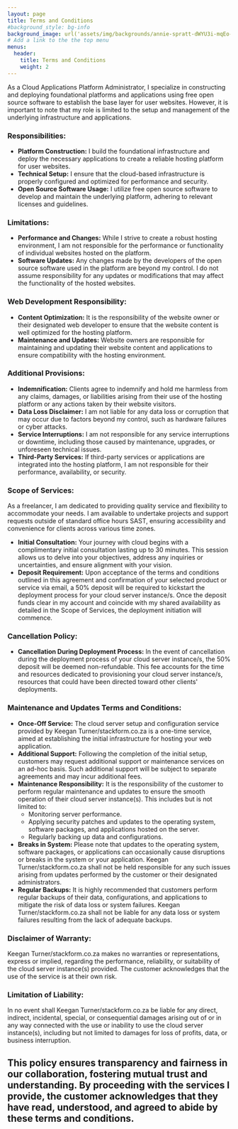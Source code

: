 ```yaml
---
layout: page
title: Terms and Conditions
#background_style: bg-info
background_image: url('assets/img/backgrounds/annie-spratt-dWYU3i-mqEo-unsplash.jpg')
# Add a link to the the top menu
menus:
  header:
    title: Terms and Conditions
    weight: 2
---
```


As a Cloud Applications Platform Administrator, I specialize in constructing and deploying foundational platforms and applications using free open source software to establish the base layer for user websites. However, it is important to note that my role is limited to the setup and management of the underlying infrastructure and applications.

### Responsibilities:
- **Platform Construction:** I build the foundational infrastructure and deploy the necessary applications to create a reliable hosting platform for user websites.
- **Technical Setup:** I ensure that the cloud-based infrastructure is properly configured and optimized for performance and security.
- **Open Source Software Usage:** I utilize free open source software to develop and maintain the underlying platform, adhering to relevant licenses and guidelines.

### Limitations:
- **Performance and Changes:** While I strive to create a robust hosting environment, I am not responsible for the performance or functionality of individual websites hosted on the platform.
- **Software Updates:** Any changes made by the developers of the open source software used in the platform are beyond my control. I do not assume responsibility for any updates or modifications that may affect the functionality of the hosted websites.

### Web Development Responsibility:
- **Content Optimization:** It is the responsibility of the website owner or their designated web developer to ensure that the website content is well optimized for the hosting platform.
- **Maintenance and Updates:** Website owners are responsible for maintaining and updating their website content and applications to ensure compatibility with the hosting environment.

### Additional Provisions:
- **Indemnification:** Clients agree to indemnify and hold me harmless from any claims, damages, or liabilities arising from their use of the hosting platform or any actions taken by their website visitors.
- **Data Loss Disclaimer:** I am not liable for any data loss or corruption that may occur due to factors beyond my control, such as hardware failures or cyber attacks.
- **Service Interruptions:** I am not responsible for any service interruptions or downtime, including those caused by maintenance, upgrades, or unforeseen technical issues.
- **Third-Party Services:** If third-party services or applications are integrated into the hosting platform, I am not responsible for their performance, availability, or security.

### Scope of Services:
As a freelancer, I am dedicated to providing quality service and flexibility to accommodate your needs. I am available to undertake projects and support requests outside of standard office hours SAST, ensuring accessibility and convenience for clients across various time zones.
- **Initial Consultation:** Your journey with cloud begins with a complimentary initial consultation lasting up to 30 minutes. This session allows us to delve into your objectives, address any inquiries or uncertainties, and ensure alignment with your vision.
- **Deposit Requirement:** Upon acceptance of the terms and conditions outlined in this agreement and confirmation of your selected product or service via email, a 50% deposit will be required to kickstart the deployment process for your cloud server instance/s. Once the deposit funds clear in my account and coincide with my shared availability as detailed in the Scope of Services, the deployment initiation will commence.

### Cancellation Policy:
- **Cancellation During Deployment Process:** In the event of cancellation during the deployment process of your cloud server instance/s, the 50% deposit will be deemed non-refundable. This fee accounts for the time and resources dedicated to provisioning your cloud server instance/s, resources that could have been directed toward other clients' deployments.

### Maintenance and Updates Terms and Conditions:
- **Once-Off Service:** The cloud server setup and configuration service provided by Keegan Turner/stackform.co.za is a one-time service, aimed at establishing the initial infrastructure for hosting your web application.
- **Additional Support:** Following the completion of the initial setup, customers may request additional support or maintenance services on an ad-hoc basis. Such additional support will be subject to separate agreements and may incur additional fees.
- **Maintenance Responsibility:** It is the responsibility of the customer to perform regular maintenance and updates to ensure the smooth operation of their cloud server instance(s). This includes but is not limited to:
  - Monitoring server performance.
  - Applying security patches and updates to the operating system, software packages, and applications hosted on the server.
  - Regularly backing up data and configurations.
- **Breaks in System:** Please note that updates to the operating system, software packages, or applications can occasionally cause disruptions or breaks in the system or your application. Keegan Turner/stackform.co.za shall not be held responsible for any such issues arising from updates performed by the customer or their designated administrators.
- **Regular Backups:** It is highly recommended that customers perform regular backups of their data, configurations, and applications to mitigate the risk of data loss or system failures. Keegan Turner/stackform.co.za shall not be liable for any data loss or system failures resulting from the lack of adequate backups.

### Disclaimer of Warranty:
Keegan Turner/stackform.co.za makes no warranties or representations, express or implied, regarding the performance, reliability, or suitability of the cloud server instance(s) provided. The customer acknowledges that the use of the service is at their own risk.

### Limitation of Liability:
In no event shall Keegan Turner/stackform.co.za be liable for any direct, indirect, incidental, special, or consequential damages arising out of or in any way connected with the use or inability to use the cloud server instance(s), including but not limited to damages for loss of profits, data, or business interruption.

**This policy ensures transparency and fairness in our collaboration, fostering mutual trust and understanding. By proceeding with the services I provide, the customer acknowledges that they have read, understood, and agreed to abide by these terms and conditions.**
---
